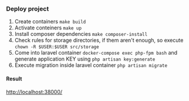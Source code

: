 ### Deploy project
1. Create containers `make build`
2. Activate conteiners `make up`
3. Install composer dependencies `make composer-install`
4. Check rules for storage directories, if them aren't enough, so execute `chown -R $USER:$USER src/storage`
5. Come into laravel container `docker-compose exec php-fpm bash` and generate application KEY using `php artisan key:generate`
6. Execute migration inside laravel container `php artisan migrate`


#### Result
<http://localhost:38000/>
